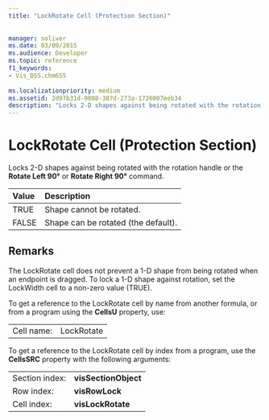 ```yaml
---
title: "LockRotate Cell (Protection Section)"
 
 
manager: soliver
ms.date: 03/09/2015
ms.audience: Developer
ms.topic: reference
f1_keywords:
- Vis_DSS.chm655
 
ms.localizationpriority: medium
ms.assetid: 2d97b31d-9008-307d-273a-1726007eeb34
description: "Locks 2-D shapes against being rotated with the rotation handle or the Rotate Left 90° or Rotate Right 90° command."
---
```


# LockRotate Cell (Protection Section)

Locks 2-D shapes against being rotated with the rotation handle or the **Rotate Left 90°** or **Rotate Right 90°** command. 
  
|**Value**|**Description**|
|:-----|:-----|
| TRUE  <br/> | Shape cannot be rotated. |
| FALSE  <br/> | Shape can be rotated (the default). |
   
## Remarks

The LockRotate cell does not prevent a 1-D shape from being rotated when an endpoint is dragged. To lock a 1-D shape against rotation, set the LockWidth cell to a non-zero value (TRUE).
  
To get a reference to the LockRotate cell by name from another formula, or from a program using the **CellsU** property, use: 
  
|||
|:-----|:-----|
| Cell name:  <br/> | LockRotate  <br/> |
   
To get a reference to the LockRotate cell by index from a program, use the **CellsSRC** property with the following arguments: 
  
|||
|:-----|:-----|
| Section index:  <br/> |**visSectionObject** <br/> |
| Row index:  <br/> |**visRowLock** <br/> |
| Cell index:  <br/> |**visLockRotate** <br/> |
   

